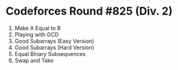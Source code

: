 # Codeforces Round #825 (Div. 2)

1. Make A Equal to B
2. Playing with GCD
3. Good Subarrays (Easy Version)
4. Good Subarrays (Hard Version)
5. Equal Binary Subsequences
6. Swap and Take

